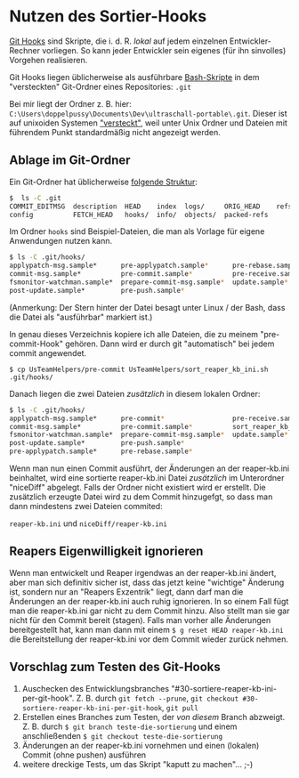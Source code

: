 # Nutzen des Sortier-Hooks

[Git Hooks](https://www.atlassian.com/git/tutorials/git-hooks) sind Skripte, die i. d. R. _lokal_
auf jedem einzelnen Entwickler-Rechner vorliegen. So kann jeder Entwickler sein eigenes (für ihn sinvolles)
Vorgehen realisieren.

Git Hooks liegen üblicherweise als ausführbare [Bash-Skripte](http://tldp.org/HOWTO/Bash-Prog-Intro-HOWTO-2.html)
in dem "versteckten" Git-Ordner eines Repositories: ``.git``

Bei mir liegt der Ordner z. B. hier: ``C:\Users\doppelpussy\Documents\Dev\ultraschall-portable\.git``.
Dieser ist auf unixoiden Systemen ["versteckt"](https://de.wikipedia.org/wiki/Versteckte_Datei),
weil unter Unix Ordner und Dateien mit führendem Punkt standardmäßig nicht angezeigt werden.

## Ablage im Git-Ordner

Ein Git-Ordner hat üblicherweise [folgende Struktur](https://githowto.com/git_internals_git_directory):

```sh
$  ls -C .git
COMMIT_EDITMSG  description  HEAD    index  logs/     ORIG_HEAD    refs/
config          FETCH_HEAD   hooks/  info/  objects/  packed-refs
```

Im Ordner ``hooks`` sind Beispiel-Dateien, die man als Vorlage für eigene Anwendungen nutzen kann.

```sh
$ ls -C .git/hooks/
applypatch-msg.sample*      pre-applypatch.sample*      pre-rebase.sample*
commit-msg.sample*          pre-commit.sample*          pre-receive.sample*
fsmonitor-watchman.sample*  prepare-commit-msg.sample*  update.sample*
post-update.sample*         pre-push.sample*
```

(Anmerkung: Der Stern hinter der Datei besagt unter Linux / der Bash, dass die Datei als "ausführbar" markiert ist.)

In genau dieses Verzeichnis kopiere ich alle Dateien, die zu meinem "pre-commit-Hook" gehören.
Dann wird er durch git "automatisch" bei jedem commit angewendet.

``$ cp UsTeamHelpers/pre-commit UsTeamHelpers/sort_reaper_kb_ini.sh .git/hooks/``

Danach liegen die zwei Dateien _zusätzlich_ in diesem lokalen Ordner:

```sh
$ ls -C .git/hooks/
applypatch-msg.sample*      pre-commit*                 pre-receive.sample*
commit-msg.sample*          pre-commit.sample*          sort_reaper_kb_ini.sh*
fsmonitor-watchman.sample*  prepare-commit-msg.sample*  update.sample*
post-update.sample*         pre-push.sample*
pre-applypatch.sample*      pre-rebase.sample*
```

Wenn man nun einen Commit ausführt, der Änderungen an der reaper-kb.ini beinhaltet,
wird eine sortierte reaper-kb.ini Datei _zusätzlich_ im Unterordner "niceDiff" abgelegt.
Falls der Ordner nicht existiert wird er erstellt. Die zusätzlich erzeugte Datei wird zu
dem Commit hinzugefgt, so dass man dann mindestens zwei Dateien commited:

``reaper-kb.ini`` und ``niceDiff/reaper-kb.ini``

## Reapers Eigenwilligkeit ignorieren

Wenn man entwickelt und Reaper irgendwas an der reaper-kb.ini ändert, aber man sich definitiv sicher ist,
dass das jetzt keine "wichtige" Änderung ist, sondern nur an "Reapers Exzentrik" liegt,
dann darf man die Änderungen an der reaper-kb.ini auch ruhig ignorieren.
In so einem Fall fügt man die reaper-kb.ini gar nicht zu dem Commit hinzu. Also stellt man sie gar nicht für den Commit bereit (stagen). Falls man vorher alle Änderungen bereitgestellt hat, kann man dann mit einem
``$ g reset HEAD reaper-kb.ini``
die Bereitstellung der reaper-kb.ini vor dem Commit wieder zurück nehmen.

## Vorschlag zum Testen des Git-Hooks

1. Auschecken des Entwicklungsbranches "#30-sortiere-reaper-kb-ini-per-git-hook". Z. B. durch ``git fetch --prune``, ``git checkout #30-sortiere-reaper-kb-ini-per-git-hook``, ``git pull``
2. Erstellen eines Branches zum Testen, der _von diesem_ Branch abzweigt.
Z. B. durch ``$ git branch teste-die-sortierung`` und einem anschließenden ``$ git checkout teste-die-sortierung``
3. Änderungen an der reaper-kb.ini vornehmen und einen (lokalen) Commit (ohne pushen) ausführen
4. weitere dreckige Tests, um das Skript "kaputt zu machen"... ;-)